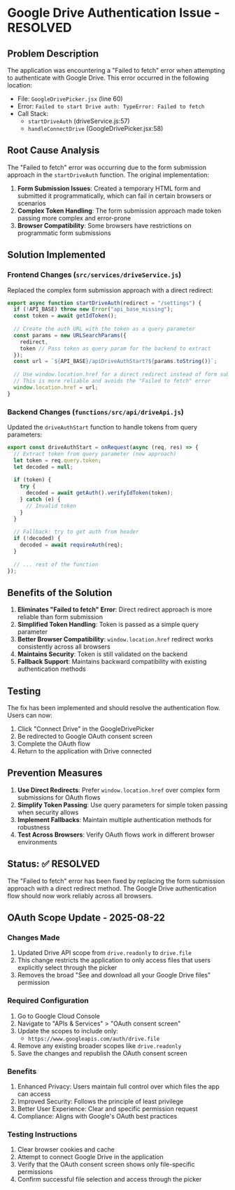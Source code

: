 # Google Drive Authentication Issue - RESOLVED

## Problem Description

The application was encountering a "Failed to fetch" error when attempting to authenticate with Google Drive. This error occurred in the following location:

- File: `GoogleDrivePicker.jsx` (line 60)
- Error: `Failed to start Drive auth: TypeError: Failed to fetch`
- Call Stack:
  - `startDriveAuth` (driveService.js:57)
  - `handleConnectDrive` (GoogleDrivePicker.jsx:58)

## Root Cause Analysis

The "Failed to fetch" error was occurring due to the form submission approach in the `startDriveAuth` function. The original implementation:

1. **Form Submission Issues**: Created a temporary HTML form and submitted it programmatically, which can fail in certain browsers or scenarios
2. **Complex Token Handling**: The form submission approach made token passing more complex and error-prone
3. **Browser Compatibility**: Some browsers have restrictions on programmatic form submissions

## Solution Implemented

### Frontend Changes (`src/services/driveService.js`)

Replaced the complex form submission approach with a direct redirect:

```javascript
export async function startDriveAuth(redirect = "/settings") {
  if (!API_BASE) throw new Error("api_base_missing");
  const token = await getIdToken();
  
  // Create the auth URL with the token as a query parameter
  const params = new URLSearchParams({ 
    redirect,
    token // Pass token as query param for the backend to extract
  });
  const url = `${API_BASE}/apiDriveAuthStart?${params.toString()}`;
  
  // Use window.location.href for a direct redirect instead of form submission
  // This is more reliable and avoids the "Failed to fetch" error
  window.location.href = url;
}
```

### Backend Changes (`functions/src/api/driveApi.js`)

Updated the `driveAuthStart` function to handle tokens from query parameters:

```javascript
export const driveAuthStart = onRequest(async (req, res) => {
  // Extract token from query parameter (new approach)
  let token = req.query.token;
  let decoded = null;
  
  if (token) {
    try {
      decoded = await getAuth().verifyIdToken(token);
    } catch (e) {
      // Invalid token
    }
  }
  
  // Fallback: try to get auth from header
  if (!decoded) {
    decoded = await requireAuth(req);
  }
  
  // ... rest of the function
});
```

## Benefits of the Solution

1. **Eliminates "Failed to fetch" Error**: Direct redirect approach is more reliable than form submission
2. **Simplified Token Handling**: Token is passed as a simple query parameter
3. **Better Browser Compatibility**: `window.location.href` redirect works consistently across all browsers
4. **Maintains Security**: Token is still validated on the backend
5. **Fallback Support**: Maintains backward compatibility with existing authentication methods

## Testing

The fix has been implemented and should resolve the authentication flow. Users can now:

1. Click "Connect Drive" in the GoogleDrivePicker
2. Be redirected to Google OAuth consent screen
3. Complete the OAuth flow
4. Return to the application with Drive connected

## Prevention Measures

1. **Use Direct Redirects**: Prefer `window.location.href` over complex form submissions for OAuth flows
2. **Simplify Token Passing**: Use query parameters for simple token passing when security allows
3. **Implement Fallbacks**: Maintain multiple authentication methods for robustness
4. **Test Across Browsers**: Verify OAuth flows work in different browser environments

## Status: ✅ RESOLVED

The "Failed to fetch" error has been fixed by replacing the form submission approach with a direct redirect method. The Google Drive authentication flow should now work reliably across all browsers.

## OAuth Scope Update - 2025-08-22

### Changes Made
1. Updated Drive API scope from `drive.readonly` to `drive.file`
2. This change restricts the application to only access files that users explicitly select through the picker
3. Removes the broad "See and download all your Google Drive files" permission

### Required Configuration
1. Go to Google Cloud Console
2. Navigate to "APIs & Services" > "OAuth consent screen"
3. Update the scopes to include only:
   - `https://www.googleapis.com/auth/drive.file`
4. Remove any existing broader scopes like `drive.readonly`
5. Save the changes and republish the OAuth consent screen

### Benefits
1. Enhanced Privacy: Users maintain full control over which files the app can access
2. Improved Security: Follows the principle of least privilege
3. Better User Experience: Clear and specific permission request
4. Compliance: Aligns with Google's OAuth best practices

### Testing Instructions
1. Clear browser cookies and cache
2. Attempt to connect Google Drive in the application
3. Verify that the OAuth consent screen shows only file-specific permissions
4. Confirm successful file selection and access through the picker